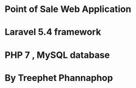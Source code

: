 # Point of Sale Web Application
# Laravel 5.4 framework
# PHP 7 , MySQL database
# By Treephet Phannaphop
